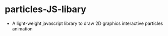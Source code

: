 # particles-JS-libary
- A light-weight javascript library to draw 2D graphics interactive particles animation
